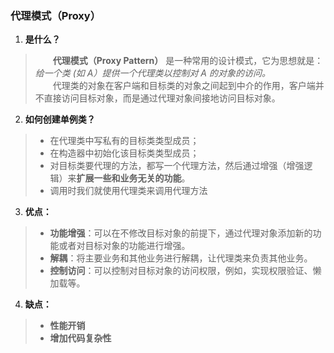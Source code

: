 ### 代理模式（Proxy）
1. __是什么？__
>&emsp;&emsp;**代理模式（Proxy Pattern）** 是一种常用的设计模式，它为思想就是：*给一个类 (如 A）提供一个代理类以控制对 A 的对象的访问。*<br>&emsp;&emsp;代理类的对象在客户端和目标类的对象之间起到中介的作用，客户端并不直接访问目标对象，而是通过代理对象间接地访问目标对象。
2. __如何创建单例类？__

> * 在代理类中写私有的目标类类型成员；
> * 在构造器中初始化该目标类类型成员；
> * 对目标类要代理的方法，都写一个代理方法，然后通过增强（增强逻辑）来**扩展一些和业务无关的功能**。
> * 调用时我们就使用代理类来调用代理方法

3. __优点：__

> * **功能增强**：可以在不修改目标对象的前提下，通过代理对象添加新的功能或者对目标对象的功能进行增强。
> * **解耦**：将主要业务和其他业务进行解耦，让代理类来负责其他业务。
> * **控制访问**：可以控制对目标对象的访问权限，例如，实现权限验证、懒加载等。
4. __缺点：__

> * **性能开销**
> * **增加代码复杂性**